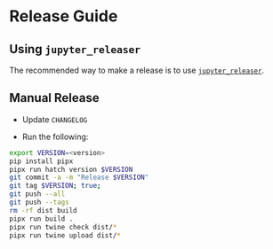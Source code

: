 # Release Guide

## Using `jupyter_releaser`

The recommended way to make a release is to use [`jupyter_releaser`](https://github.com/jupyter-server/jupyter_releaser#checklist-for-adoption).

## Manual Release

- Update `CHANGELOG`

- Run the following:

```bash
export VERSION=<version>
pip install pipx
pipx run hatch version $VERSION
git commit -a -m "Release $VERSION"
git tag $VERSION; true;
git push --all
git push --tags
rm -rf dist build
pipx run build .
pipx run twine check dist/*
pipx run twine upload dist/*
```
